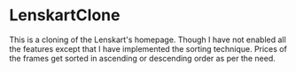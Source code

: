 # LenskartClone
This is a cloning of the Lenskart's homepage.
Though I have not enabled all the features except that I have implemented the sorting technique.
Prices of the frames get sorted in ascending or descending order as per the need.
